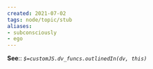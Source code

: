 ```yaml
---
created: 2021-07-02
tags: node/topic/stub
aliases:
- subconsciously
- ego
---
```


**See**:: 
*`$=customJS.dv_funcs.outlinedIn(dv, this)`*

